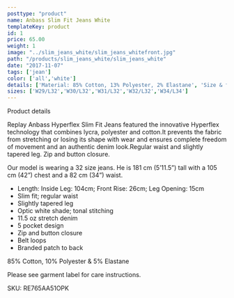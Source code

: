 ```yaml
---
posttype: "product"
name: Anbass Slim Fit Jeans White
templateKey: product
id: 1
price: 65.00
weight: 1
image: "../slim_jeans_white/slim_jeans_whitefront.jpg"
path: "/products/slim_jeans_white/slim_jeans_white"
date: "2017-11-07"
tags: ['jean']
color: ['all','white']
details: ['Material: 85% Cotton, 13% Polyester, 2% Elastane', 'Size & fit Length: Inside Leg: 80cm Front Rise: 26cm Leg Opening: 36cm (size 32)','Care for our planet. Wash less. Wash cold. Line Dry. Donate or Recycle.','brand donates 1% or more of all profits to a charitable cause',]
sizes: ['W29/L32','W30/L32','W31/L32','W32/L32','W34/L34']
---
```


<!-- ![alt text](/products/black_100_polo/black_100_polo.jpg) -->




Product details

Replay Anbass Hyperflex Slim Fit Jeans featured the innovative Hyperflex technology that combines lycra, polyester and cotton.It prevents the fabric from stretching or losing its shape with wear and ensures complete freedom of movement and an authentic denim look.Regular waist and slightly tapered leg. Zip and button closure.

Our model is wearing a 32 size jeans. He is 181 cm (5’11.5”) tall with a 105 cm (42”) chest and a 82 cm (34”) waist.

- Length: Inside Leg: 104cm; Front Rise: 26cm; Leg Opening: 15cm
- Slim fit; regular waist
- Slightly tapered leg
- Optic white shade; tonal stitching
- 11.5 oz stretch denim
- 5 pocket design
- Zip and button closure
- Belt loops
- Branded patch to back

85% Cotton, 10% Polyester & 5% Elastane

Please see garment label for care instructions.


SKU: RE765AA51OPK



